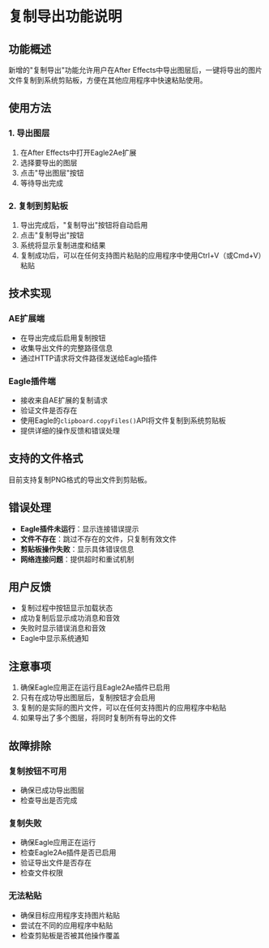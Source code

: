 # 复制导出功能说明

## 功能概述

新增的"复制导出"功能允许用户在After Effects中导出图层后，一键将导出的图片文件复制到系统剪贴板，方便在其他应用程序中快速粘贴使用。

## 使用方法

### 1. 导出图层
1. 在After Effects中打开Eagle2Ae扩展
2. 选择要导出的图层
3. 点击"导出图层"按钮
4. 等待导出完成

### 2. 复制到剪贴板
1. 导出完成后，"复制导出"按钮将自动启用
2. 点击"复制导出"按钮
3. 系统将显示复制进度和结果
4. 复制成功后，可以在任何支持图片粘贴的应用程序中使用Ctrl+V（或Cmd+V）粘贴

## 技术实现

### AE扩展端
- 在导出完成后启用复制按钮
- 收集导出文件的完整路径信息
- 通过HTTP请求将文件路径发送给Eagle插件

### Eagle插件端
- 接收来自AE扩展的复制请求
- 验证文件是否存在
- 使用Eagle的`clipboard.copyFiles()`API将文件复制到系统剪贴板
- 提供详细的操作反馈和错误处理

## 支持的文件格式

目前支持复制PNG格式的导出文件到剪贴板。

## 错误处理

- **Eagle插件未运行**：显示连接错误提示
- **文件不存在**：跳过不存在的文件，只复制有效文件
- **剪贴板操作失败**：显示具体错误信息
- **网络连接问题**：提供超时和重试机制

## 用户反馈

- 复制过程中按钮显示加载状态
- 成功复制后显示成功消息和音效
- 失败时显示错误消息和音效
- Eagle中显示系统通知

## 注意事项

1. 确保Eagle应用正在运行且Eagle2Ae插件已启用
2. 只有在成功导出图层后，复制按钮才会启用
3. 复制的是实际的图片文件，可以在任何支持图片的应用程序中粘贴
4. 如果导出了多个图层，将同时复制所有导出的文件

## 故障排除

### 复制按钮不可用
- 确保已成功导出图层
- 检查导出是否完成

### 复制失败
- 确保Eagle应用正在运行
- 检查Eagle2Ae插件是否已启用
- 验证导出文件是否存在
- 检查文件权限

### 无法粘贴
- 确保目标应用程序支持图片粘贴
- 尝试在不同的应用程序中粘贴
- 检查剪贴板是否被其他操作覆盖
